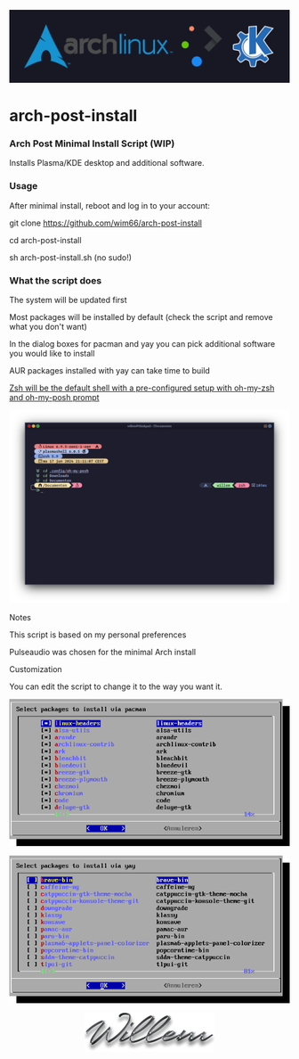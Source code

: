 <p align="center"> <img src="https://github.com/wim66/arch-post-install/blob/main/assets/logo.png" alt="image"></p>

# arch-post-install

### Arch Post Minimal Install Script (WIP)

Installs Plasma/KDE desktop and additional software.

### Usage
After minimal install, reboot and log in to your account:

git clone https://github.com/wim66/arch-post-install

cd arch-post-install

sh arch-post-install.sh (no sudo!)

### What the script does

The system will be updated first

Most packages will be installed by default (check the script and remove what you don't want)

In the dialog boxes for pacman and yay you can pick additional software you would like to install

AUR packages installed with yay can take time to build

<ins>Zsh will be the default shell with a pre-configured setup with oh-my-zsh and oh-my-posh prompt</ins>

<p align="left"> <img src="https://github.com/wim66/arch-post-install/blob/main/assets/preview3.png" alt="image" width="800"></p>

Notes

This script is based on my personal preferences

Pulseaudio was chosen for the minimal Arch install

Customization

You can edit the script to change it to the way you want it.

<p align="center"> <img src="https://github.com/wim66/arch-post-install/blob/main/assets/preview1.png" alt="image"></p>

<p align="center"> <img src="https://github.com/wim66/arch-post-install/blob/main/assets/preview2.png" alt="image"></p>

<p align="center"> <img src="https://github.com/wim66/arch-post-install/blob/main/assets/Signature.png" alt="image"></p>

